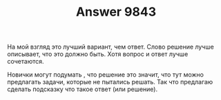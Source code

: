 ﻿---
title: "Answer 9843"
se.owner.user_id: 337540
se.owner.display_name: "Victor VosMottor thanks Monica"
se.owner.link: "https://ru.meta.stackoverflow.com/users/337540/victor-vosmottor-thanks-monica"
se.answer_id: 9843
se.question_id: 9799
se.post_type: answer
se.score: 0
se.is_accepted: False
---
<p>На мой взгляд это лучший вариант, чем ответ.
Слово решение лучше описывает, что это должно быть. Хотя вопрос и ответ лучше сочетаются.</p>

<p>Hовички могут подумать , что решение это значит, что тут можно предлагать задачи, которые не пытались решать. Так что предлагаю сделать подсказку что такое ответ (или решение).</p>
